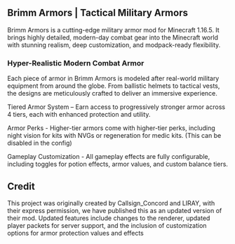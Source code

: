 ## Brimm Armors | Tactical Military Armors
Brimm Armors is a cutting-edge military armor mod for Minecraft 1.16.5. It brings highly detailed, modern-day combat gear into the Minecraft world with stunning realism, deep customization, and modpack-ready flexibility.

### Hyper-Realistic Modern Combat Armor
Each piece of armor in Brimm Armors is modeled after real-world military equipment from around the globe. From ballistic helmets to tactical vests, the designs are meticulously crafted to deliver an immersive experience.

Tiered Armor System – Earn access to progressively stronger armor across 4 tiers, each with enhanced protection and utility.

Armor Perks - Higher-tier armors come with higher-tier perks, including night vision for kits with NVGs or regeneration for medic kits. (This can be disabled in the config)

Gameplay Customization - All gameplay effects are fully configurable, including toggles for potion effects, armor values, and custom balance tiers.

## Credit
This project was originally created by Callsign_Concord and LIRAY, with their express permission, we have published this as an updated version of their mod. Updated features include changes to the renderer, updated player packets for server support, and the inclusion of customization options for armor protection values and effects
